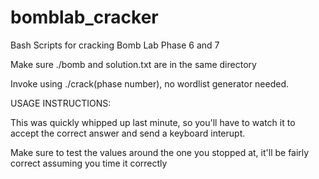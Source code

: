 # bomblab_cracker
Bash Scripts for cracking Bomb Lab Phase 6 and 7

Make sure ./bomb and solution.txt are in the same directory

Invoke using ./crack(phase number), no wordlist generator needed.




USAGE INSTRUCTIONS:

This was quickly whipped up last minute, so you'll have to watch it to accept the correct answer and send a keyboard interupt.

Make sure to test the values around the one you stopped at, it'll be fairly correct assuming you time it correctly

